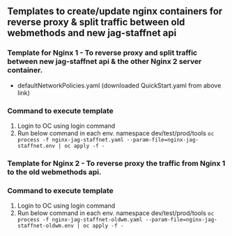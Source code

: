 ## Templates to create/update nginx containers for reverse proxy & split traffic between old webmethods and new jag-staffnet api

### Template for Nginx 1 - To reverse proxy and split traffic between new jag-staffnet api & the other Nginx 2 server container.
* defaultNetworkPolicies.yaml (downloaded QuickStart.yaml from above link)


### Command to execute template
1) Login to OC using login command
2) Run below command in each env. namespace dev/test/prod/tools
   ``oc process -f nginx-jag-staffnet.yaml --param-file=nginx-jag-staffnet.env | oc apply -f -``

### Template for Nginx 2 - To reverse proxy the traffic from Nginx 1 to the old webmethods api.


### Command to execute template
1) Login to OC using login command
2) Run below command in each env. namespace dev/test/prod/tools
   ``oc process -f nginx-jag-staffnet-oldwm.yaml --param-file=nginx-jag-staffnet-oldwm.env | oc apply -f -``
